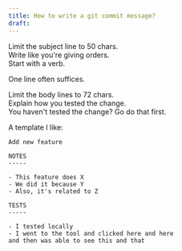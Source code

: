 ```yaml
---
title: How to write a git commit message?
draft:
---
```


Limit the subject line to 50 chars.  
Write like you're giving orders.  
Start with a verb.

One line often suffices.

Limit the body lines to 72 chars.  
Explain how you tested the change.  
You haven't tested the change? Go do that first.

A template I like:
```
Add new feature

NOTES
-----

- This feature does X
- We did it because Y
- Also, it's related to Z

TESTS
-----

- I tested locally
- I went to the tool and clicked here and here
and then was able to see this and that

```